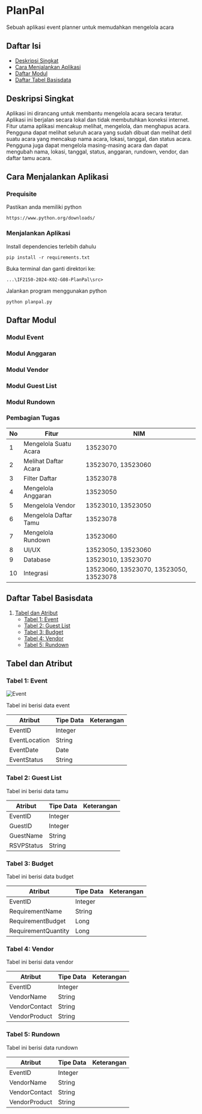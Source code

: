 # PlanPal
Sebuah aplikasi event planner untuk memudahkan mengelola acara

## Daftar Isi
- [Deskripsi Singkat](#deskripsi-singkat)
- [Cara Menjalankan Aplikasi](#cara-menjalankan-aplikasi)
- [Daftar Modul](#daftar-modul)
- [Daftar Tabel Basisdata](#daftar-tabel-basisdata)

## Deskripsi Singkat

Aplikasi ini dirancang untuk membantu mengelola acara secara teratur. Aplikasi ini berjalan secara lokal dan tidak membutuhkan koneksi internet. Fitur utama aplikasi mencakup melihat, mengelola, dan menghapus acara. Pengguna dapat melihat seluruh acara yang sudah dibuat dan melihat detil suatu acara yang mencakup nama acara, lokasi, tanggal, dan status acara. Pengguna juga dapat mengelola masing-masing acara dan dapat mengubah nama, lokasi, tanggal, status, anggaran, rundown, vendor, dan daftar tamu acara.

## Cara Menjalankan Aplikasi

### Prequisite
Pastikan anda memiliki python

```
https://www.python.org/downloads/
```

### Menjalankan Aplikasi
Install dependencies terlebih dahulu
```
pip install -r requirements.txt
```

Buka terminal dan ganti direktori ke:

```
...\IF2150-2024-K02-G08-PlanPal\src>
```

Jalankan program menggunakan python
```
python planpal.py
```

## Daftar Modul

### Modul Event
### Modul Anggaran
### Modul Vendor
### Modul Guest List
### Modul Rundown

### Pembagian Tugas

| No | Fitur   | NIM |
|----|---------|-----|
| 1  | Mengelola Suatu Acara | 13523070 |
| 2  | Melihat Daftar Acara  | 13523070, 13523060 |
| 3  | Filter Daftar     | 13523078 |
| 4  | Mengelola Anggaran    | 13523050 |
| 5  | Mengelola Vendor | 13523010, 13523050 |
| 6  | Mengelola  Daftar Tamu  | 13523078 |
| 7  | Mengelola Rundown | 13523060 |
| 8  | UI/UX | 13523050, 13523060 |
| 9  | Database | 13523010, 13523070 |
| 10 | Integrasi | 13523060, 13523070, 13523050, 13523078 |



## Daftar Tabel Basisdata

1. [Tabel dan Atribut](#tabel-dan-atribut)
    - [Tabel 1: Event](#tabel-1-event)
    - [Tabel 2: Guest List](#tabel-2-guest-list)
    - [Tabel 3: Budget](#tabel-3-budget)
    - [Tabel 4: Vendor](#tabel-4-vendor)
    - [Tabel 5: Rundown](#tabel-5-rundown)

## Tabel dan Atribut

### Tabel 1: Event
![Event](/my-image.png)

Tabel ini berisi data event

| Atribut       | Tipe Data | Keterangan |
|---------------|-----------|------------|
| EventID       | Integer   |            |
| EventLocation | String    |            |
| EventDate     | Date      |            |
| EventStatus   | String    |            |

### Tabel 2: Guest List

Tabel ini berisi data tamu

| Atribut    | Tipe Data | Keterangan |
|------------|-----------|------------|
| EventID    | Integer   |            |
| GuestID    | Integer   |            |
| GuestName  | String    |            |
| RSVPStatus | String    |            |

### Tabel 3: Budget

Tabel ini berisi data budget

| Atribut             | Tipe Data | Keterangan |
|---------------------|-----------|------------|
| EventID             | Integer   |            |
| RequirementName     | String    |            |
| RequirementBudget   | Long      |            |
| RequirementQuantity | Long      |            |

### Tabel 4: Vendor

Tabel ini berisi data vendor

| Atribut       | Tipe Data | Keterangan |
|---------------|-----------|------------|
| EventID       | Integer   |            |
| VendorName    | String    |            |
| VendorContact | String    |            |
| VendorProduct | String    |            |

### Tabel 5: Rundown

Tabel ini berisi data rundown

| Atribut       | Tipe Data | Keterangan |
|---------------|-----------|------------|
| EventID       | Integer   |            |
| VendorName    | String    |            |
| VendorContact | String    |            |
| VendorProduct | String    |            |
